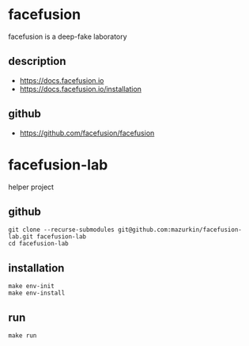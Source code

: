 # facefusion

facefusion is a deep-fake laboratory

## description

- https://docs.facefusion.io
- https://docs.facefusion.io/installation

## github

- https://github.com/facefusion/facefusion

# facefusion-lab

helper project

## github

    git clone --recurse-submodules git@github.com:mazurkin/facefusion-lab.git facefusion-lab
    cd facefusion-lab

## installation

    make env-init
    make env-install

## run

    make run
